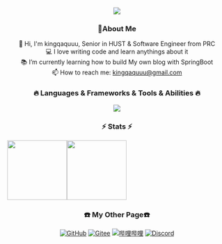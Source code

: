 <h1 align="center">
  <a href="https://git.io/typing-svg">
    <img src="https://readme-typing-svg.herokuapp.com/?lines=Hello,+There!+👋;This+is+kingqaquuu....;Nice+to+meet+you!&center=true&size=30">
  </a>
</h1>

<h3 align="center">🤗About Me</h3>

<p align="center">
  🔬 Hi, I'm kingqaquuu, Senior in HUST & Software Engineer from PRC
  <br>
  💻 I love writing code and learn anythings about it
  <br>
  📚 I’m currently learning how to build My own blog with SpringBoot
  <br>
  📫 How to reach me: <a href="mailto: kingqaquuu@gmail.com">kingqaquuu@gmail.com</a>
</p>

<h3 align="center">🔥 Languages & Frameworks & Tools & Abilities 🔥</h3>

<p align="center">
  <a href="https://skillicons.dev">
    <img src="https://skillicons.dev/icons?i=cpp,c,py,java,discord,git,github,gmail,idea,clion,vscode,kubernetes,linux,md,mysql,notion,obsidian,postman,qt,ubuntu&perline=10" />
  </a>
</p>

<h3 align="center">⚡ Stats ⚡</h3>

<a href="https://www.adamalston.com/"><img height="137px" src="https://github-readme-stats.vercel.app/api?username=kingqaquuu&hide_title=true&hide_border=true&show_icons=true&include_all_commits=true&count_private=true&line_height=21&text_color=000&icon_color=000&bg_color=0,ea6161,ffc64d,fffc4d,52fa5a&theme=graywhite" /><!-- wi*quL3fcV --><img height="137px" src="https://github-readme-stats.vercel.app/api/top-langs/?username=kingqaquuu&hide=html&hide_title=true&hide_border=true&layout=compact&langs_count=6&exclude_repo=comp426,Redventures-Movie-Quotes&text_color=000&icon_color=fff&bg_color=0,52fa5a,4dfcff,c64dff&theme=graywhite" /></a>

<h3 align="center">☎️ My Other Page☎️</h3>

<p align="center">
    <!-- https://github.com/badges/shields --> 
    <a href="https://github.com/kingqaquuu"><img src="https://img.shields.io/badge/GitHub-kingqaquuu-blue?logo=github" alt="GitHub" title="GitHub" /></a>
    <a href="https://gitee.com/kingqaquuu"><img src="https://img.shields.io/badge/Gitee-kingqaquuu-blue?logo=gitee" alt="Gitee" title="Gitee" /></a>
    <a href="https://space.bilibili.com/100669378"><img src="https://img.shields.io/badge/哔哩哔哩-kingqaquuu-pink?logo=bilibili" alt="哔哩哔哩" title="哔哩哔哩" /></a>
    <a href="https://discordapp.com/users/922652886314393621"><img src="https://img.shields.io/badge/Discord-kingqaquuu-blue?logo=Discord" alt="Discord" title="Discord" /></a>
</p>

